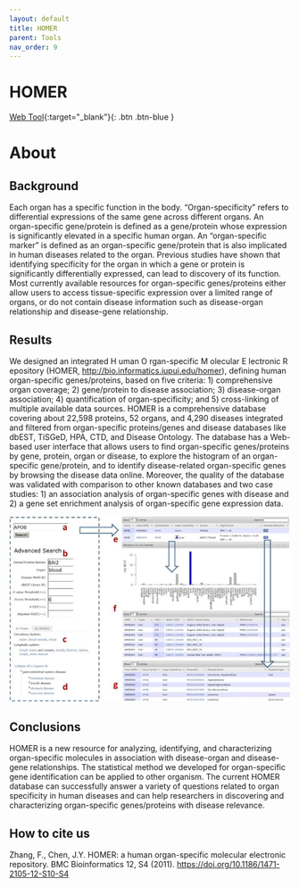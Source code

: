 ```yaml
---
layout: default
title: HOMER
parent: Tools
nav_order: 9
---
```

# HOMER

[Web Tool](http://discovery.informatics.uab.edu/HOMER/){:target="_blank"}{: .btn .btn-blue }

# About

## Background
Each organ has a specific function in the body. “Organ-specificity” refers to differential expressions of the same gene across different organs. An organ-specific gene/protein is defined as a gene/protein whose expression is significantly elevated in a specific human organ. An “organ-specific marker” is defined as an organ-specific gene/protein that is also implicated in human diseases related to the organ. Previous studies have shown that identifying specificity for the organ in which a gene or protein is significantly differentially expressed, can lead to discovery of its function. Most currently available resources for organ-specific genes/proteins either allow users to access tissue-specific expression over a limited range of organs, or do not contain disease information such as disease-organ relationship and disease-gene relationship.

## Results
We designed an integrated H uman O rgan-specific M olecular E lectronic R epository (HOMER, http://bio.informatics.iupui.edu/homer), defining human organ-specific genes/proteins, based on five criteria: 1) comprehensive organ coverage; 2) gene/protein to disease association; 3) disease-organ association; 4) quantification of organ-specificity; and 5) cross-linking of multiple available data sources. HOMER is a comprehensive database covering about 22,598 proteins, 52 organs, and 4,290 diseases integrated and filtered from organ-specific proteins/genes and disease databases like dbEST, TiSGeD, HPA, CTD, and Disease Ontology. The database has a Web-based user interface that allows users to find organ-specific genes/proteins by gene, protein, organ or disease, to explore the histogram of an organ-specific gene/protein, and to identify disease-related organ-specific genes by browsing the disease data online. Moreover, the quality of the database was validated with comparison to other known databases and two case studies: 1) an association analysis of organ-specific genes with disease and 2) a gene set enrichment analysis of organ-specific gene expression data.

![Alt text](/assets/images/HOMER.jpg?raw=true "HOMER")

## Conclusions
HOMER is a new resource for analyzing, identifying, and characterizing organ-specific molecules in association with disease-organ and disease-gene relationships. The statistical method we developed for organ-specific gene identification can be applied to other organism. The current HOMER database can successfully answer a variety of questions related to organ specificity in human diseases and can help researchers in discovering and characterizing organ-specific genes/proteins with disease relevance.



## How to cite us

Zhang, F., Chen, J.Y. HOMER: a human organ-specific molecular electronic repository. BMC Bioinformatics 12, S4 (2011). https://doi.org/10.1186/1471-2105-12-S10-S4



